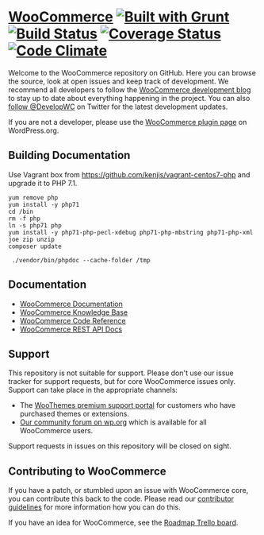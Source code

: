 # [WooCommerce](https://woocommerce.com/) [![Built with Grunt](https://cdn.gruntjs.com/builtwith.png)](http://gruntjs.com/) [![Build Status](https://api.travis-ci.org/woothemes/woocommerce.svg?branch=master)](https://travis-ci.org/woothemes/woocommerce) [![Coverage Status](https://coveralls.io/repos/woothemes/woocommerce/badge.svg?branch=master&service=github)](https://coveralls.io/github/woothemes/woocommerce?branch=master) [![Code Climate](https://codeclimate.com/github/woothemes/woocommerce/badges/gpa.svg)](https://codeclimate.com/github/woothemes/woocommerce)

Welcome to the WooCommerce repository on GitHub. Here you can browse the source, look at open issues and keep track of development. We recommend all developers to follow the [WooCommerce development blog](https://woocommerce.wordpress.com/) to stay up to date about everything happening in the project. You can also [follow @DevelopWC](https://twitter.com/DevelopWC) on Twitter for the latest development updates.

If you are not a developer, please use the [WooCommerce plugin page](https://wordpress.org/plugins/woocommerce/) on WordPress.org.

## Building Documentation

Use Vagrant box from https://github.com/kenjis/vagrant-centos7-php and upgrade it to PHP 7.1.
```
yum remove php
yum install -y php71
cd /bin
rm -f php
ln -s php71 php
yum install -y php71-php-pecl-xdebug php71-php-mbstring php71-php-xml joe zip unzip
composer update

 ./vendor/bin/phpdoc --cache-folder /tmp
```

## Documentation
* [WooCommerce Documentation](https://docs.woocommerce.com/documentation/plugins/woocommerce/)
* [WooCommerce Knowledge Base](https://support.woothemes.com/hc/en-us/categories/200146917-WooCommerce)
* [WooCommerce Code Reference](https://docs.woocommerce.com/wc-apidocs/)
* [WooCommerce REST API Docs](https://woothemes.github.io/woocommerce-rest-api-docs/)

## Support
This repository is not suitable for support. Please don't use our issue tracker for support requests, but for core WooCommerce issues only. Support can take place in the appropriate channels:

* The [WooThemes premium support portal](https://support.woothemes.com/) for customers who have purchased themes or extensions.
* [Our community forum on wp.org](https://wordpress.org/support/plugin/woocommerce) which is available for all WooCommerce users.

Support requests in issues on this repository will be closed on sight.

## Contributing to WooCommerce
If you have a patch, or stumbled upon an issue with WooCommerce core, you can contribute this back to the code. Please read our [contributor guidelines](https://github.com/woothemes/woocommerce/blob/master/.github/CONTRIBUTING.md) for more information how you can do this.

If you have an idea for WooCommerce, see the [Roadmap Trello board](https://trello.com/b/YgRbpuze/woocommerce-roadmap).
